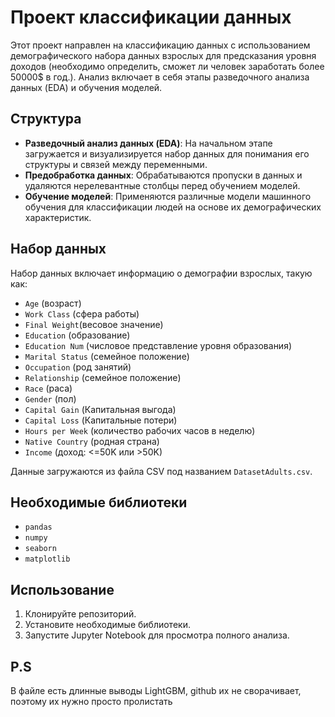 # Проект классификации данных

Этот проект направлен на классификацию данных с использованием демографического набора данных взрослых для предсказания уровня доходов (необходимо определить, сможет ли человек заработать более 50000$ в год.). Анализ включает в себя этапы разведочного анализа данных (EDA) и обучения моделей.

## Структура 

- **Разведочный анализ данных (EDA)**: На начальном этапе загружается и визуализируется набор данных для понимания его структуры и связей между переменными.
- **Предобработка данных**: Обрабатываются пропуски в данных и удаляются нерелевантные столбцы перед обучением моделей.
- **Обучение моделей**: Применяются различные модели машинного обучения для классификации людей на основе их демографических характеристик.

## Набор данных

Набор данных включает информацию о демографии взрослых, такую как:
- `Age` (возраст)
- `Work Class` (сфера работы)
- `Final Weight`(весовое значение)
- `Education` (образование)
- `Education Num` (числовое представление уровня образования)
- `Marital Status` (семейное положение)
- `Occupation` (род занятий)
- `Relationship` (семейное положение)
- `Race` (раса)
- `Gender` (пол)
- `Capital Gain` (Капитальная выгода)
- `Capital Loss` (Капитальные потери)
- `Hours per Week` (количество рабочих часов в неделю)
- `Native Country` (родная страна)
- `Income` (доход: <=50K или >50K)

Данные загружаются из файла CSV под названием `DatasetAdults.csv`.

## Необходимые библиотеки

- `pandas`
- `numpy`
- `seaborn`
- `matplotlib`

## Использование

1. Клонируйте репозиторий.
2. Установите необходимые библиотеки.
3. Запустите Jupyter Notebook для просмотра полного анализа.

## P.S
В файле есть длинные выводы LightGBM, github их не сворачивает, поэтому их нужно просто пролистать